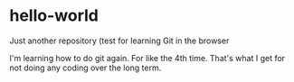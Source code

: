 # hello-world
Just another repository (test for learning Git in the browser


I'm learning how to do git again. For like the 4th time. That's what I get for not doing any coding over the long term.
